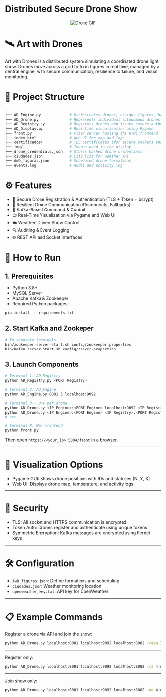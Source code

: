 # Distributed Secure Drone Show

<p align="center">
  <img src="https://i.pinimg.com/originals/bc/f3/a3/bcf3a371b9303c27752e1109e96a2fe6.gif" alt="Drone GIF">
</p>

# 🛰️ Art with Drones
Art with Drones is a distributed system simulating a coordinated drone light show. Drones move across a grid to form figures in real time, managed by a central engine, with secure communication, resilience to failure, and visual monitoring.

# 📁 Project Structure
```bash
.
├── AD_Engine.py             # Orchestrates drones, assigns figures, handles reconnections
├── AD_Drone.py              # Represents individual autonomous drones
├── AD_Registry.py           # Registers drones and issues secure authentication tokens
├── AD_Display.py            # Real-time visualization using Pygame
├── front.py                 # Flask server hosting the HTML frontend
├── index.html               # Web UI for map and logs
├── certificados/            # TLS certificates (for secure sockets and HTTPS)
├── img/                     # Images used in the display
├── drone_credentials.json   # Stores hashed drone credentials
├── ciudades.json            # City list for weather API
├── AwD_figuras.json         # Scheduled drone formations
└── events.log               # Audit and activity log
```

# ⚙️ Features
- 🔐 Secure Drone Registration & Authentication (TLS + Token + bcrypt)
- 🔄 Resilient Drone Communication (Reconnects, Fallbacks)
- 📡 Kafka-Based Command & Control
- 📺 Real-Time Visualization via Pygame and Web UI
- ☁️ Weather-Driven Show Control
- 🔍 Auditing & Event Logging
- 🌐 REST API and Socket Interfaces

# 🚀 How to Run
## 1. Prerequisites
- Python 3.8+
- MySQL Server
- Apache Kafka & Zookeeper
- Required Python packages:
```bash
pip install -r requirements.txt
```
## 2. Start Kafka and Zookeper
```bash
# In separate terminals
bin/zookeeper-server-start.sh config/zookeeper.properties
bin/kafka-server-start.sh config/server.properties
```
## 3. Launch Components
```bash
# Terminal 1: AD_Registry
python AD_Registry.py <PORT Registry>

# Terminal 2: AD_Engine
python AD_Engine.py 8081 5 localhost:9092

# Terminal 3+: One per drone
python AD_Drone.py <IP Engine>:<PORT Engine> localhost:9092 <IP Registry>:<PORT Registry> <OPTION> <ID Drone>:<NAME Drone>
python AD_Drone.py <IP Engine>:<PORT Engine> <IP Registry>:<PORT Registry> <OPTION> <ID Drone>:<NAME Drone>
# etc...

# Terminal X: Web frontend
python front.py
```
Then open `https://<your_ip>:5004/front` in a browser.

---

# 🎨 Visualization Options
- Pygame GUI: Shows drone positions with IDs and statuses (N, Y, X)
- Web UI: Displays drone map, temperature, and activity logs

---

# 🔑 Security
- TLS: All socket and HTTPS communication is encrypted
- Token Auth: Drones register and authenticate using unique tokens
- Symmetric Encryption: Kafka messages are encrypted using Fernet keys

---

# 🛠️ Configuration
- `AwD_figuras.json`: Define formations and scheduling
- `ciudades.json`: Weather monitoring location
- `openweather_key.txt`: API key for OpenWeather

---

# 📋 Example Commands
Register a drone via API and join the show:
```bash
python AD_Drone.py localhost:8081 localhost:9092 localhost:8082 -raea 3:charlie
```
---
Register only:
```bash
python AD_Drone.py localhost:8081 localhost:9092 localhost:8082 -ra 4:delta
```
---
Join show only:
```bash
python AD_Drone.py localhost:8081 localhost:9092 localhost:8082 -ea 4:delta
```
